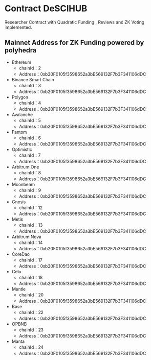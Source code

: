 # Contract DeSCIHUB

Researcher Contract with Quadratic Funding , Reviews and ZK Voting implemented.

## Mainnet Address for ZK Funding powered by polyhedra

- Ethereum
  - chainId：2
  - Address：0xb20F0105f3598652a3bE569132F7b3F341106dDC
- Binance Smart Chain
  - chainId：3
  - Address：0xb20F0105f3598652a3bE569132F7b3F341106dDC
- Polygon
  - chainId：4
  - Address：0xb20F0105f3598652a3bE569132F7b3F341106dDC
- Avalanche
  - chainId：5
  - Address：0xb20F0105f3598652a3bE569132F7b3F341106dDC
- Fantom
  - chainId：6
  - Address：0xb20F0105f3598652a3bE569132F7b3F341106dDC
- Optimistic
  - chainId：7
  - Address：0xb20F0105f3598652a3bE569132F7b3F341106dDC
- Arbitrum One
  - chainId：8
  - Address：0xb20F0105f3598652a3bE569132F7b3F341106dDC
- Moonbeam
  - chainId：9
  - Address：0xb20F0105f3598652a3bE569132F7b3F341106dDC
- Gnosis
  - chainId：12
  - Address：0xb20F0105f3598652a3bE569132F7b3F341106dDC
- Metis
  - chainId：13
  - Address：0xb20F0105f3598652a3bE569132F7b3F341106dDC
- Arbitrum Nova
  - chainId：14
  - Address：0xb20F0105f3598652a3bE569132F7b3F341106dDC
- CoreDao
  - chainId：17
  - Address：0xb20F0105f3598652a3bE569132F7b3F341106dDC
- Celo
  - chainId：18
  - Address：0xb20F0105f3598652a3bE569132F7b3F341106dDC
- Mantle
  - chainId：20
  - Address：0xb20F0105f3598652a3bE569132F7b3F341106dDC
- Base
  - chainId：22
  - Address：0xb20F0105f3598652a3bE569132F7b3F341106dDC
- OPBNB
  - chainId：23
  - Address：0xb20F0105f3598652a3bE569132F7b3F341106dDC
- Manta
  - chainId：24
  - Address：0xb20F0105f3598652a3bE569132F7b3F341106dDC
